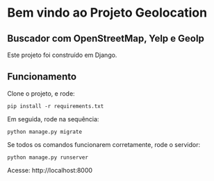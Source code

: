 # Bem vindo ao Projeto Geolocation
## Buscador com OpenStreetMap, Yelp e GeoIp

Este projeto foi construído em Django.

## Funcionamento

Clone o projeto, e rode:

    pip install -r requirements.txt

Em seguida, rode na sequência:

    python manage.py migrate
    
Se todos os comandos funcionarem corretamente, rode o servidor:

    python manage.py runserver

Acesse: http://localhost:8000

